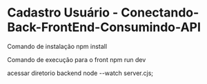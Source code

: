
# Cadastro Usuário -  Conectando-Back-FrontEnd-Consumindo-API
Comando de instalação 
npm install

Comando de execução para o front
npm run dev

acessar diretorio backend
node --watch server.cjs;



